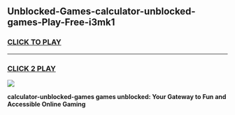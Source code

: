 
## Unblocked-Games-calculator-unblocked-games-Play-Free-i3mk1
<h3>
<a href="https://premium76.site?title=calculator-unblocked-games&ref=23A">CLICK TO PLAY</a></h3>
<hr>

<h3>
<a href="https://premium76.site?title=calculator-unblocked-games&ref=23A">CLICK 2 PLAY</a>
  
</h3>

<a href="https://premium76.site?title=calculator-unblocked-games&ref=23A"><img src="https://clearcache.store/games.png"></a>


**calculator-unblocked-games games unblocked: Your Gateway to Fun and Accessible Online Gaming**
